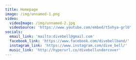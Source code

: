 ```yaml
---
title: Homepage
image: /img/unnamed-1.png
video:
  videoImage: /img/unnamed-2.jpg
  videoSource: 'https://www.youtube.com/embed/t5xhya-grlU'
socials:
  email_link: 'mailto:divebell@gmail.com'
  facebook_link: 'https://www.facebook.com/divebellband/'
  instagram_link: 'https://www.instagram.com/dive_bell/'
  music_link: 'http://hyperurl.co/divebellundercover'
---
```


